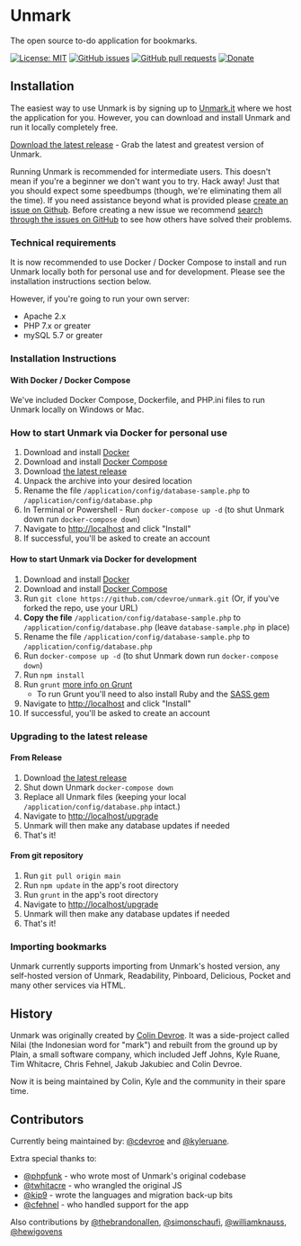 Unmark
============

The open source to-do application for bookmarks.

[![License: MIT](https://img.shields.io/badge/License-MIT-yellow.svg)](./LICENSE)
[![GitHub issues](https://img.shields.io/github/issues/cdevroe/unmark)](../../issues)
[![GitHub pull requests](https://img.shields.io/github/issues-pr/cdevroe/unmark)](../../pulls)
[![Donate](https://img.shields.io/badge/Donate-388307)](https://cdevroe.com/donate)

## Installation

The easiest way to use Unmark is by signing up to [Unmark.it](https://unmark.it/) where we host the application for you. However, you can download and install Unmark and run it locally completely free.

[Download the latest release](https://github.com/cdevroe/unmark/releases) - Grab the latest and greatest version of Unmark.

Running Unmark is recommended for intermediate users. This doesn't mean if you're a beginner we don't want you to try. Hack away! Just that you should expect some speedbumps (though, we're eliminating them all the time). If you need assistance beyond what is provided please [create an issue on Github](https://github.com/cdevroe/unmark/issues). Before creating a new issue we recommend [search through the issues on GitHub](https://github.com/cdevroe/unmark/issues) to see how others have solved their problems.

### Technical requirements

It is now recommended to use Docker / Docker Compose to install and run Unmark locally both for personal use and for development. Please see the installation instructions section below.

However, if you're going to run your own server:

- Apache 2.x
- PHP 7.x or greater
- mySQL 5.7 or greater

### Installation Instructions

#### With Docker / Docker Compose

We've included Docker Compose, Dockerfile, and PHP.ini files to run Unmark locally on Windows or Mac.

### How to start Unmark via Docker for personal use
1. Download and install [Docker](https://docs.docker.com/get-docker/)
1. Download and install [Docker Compose](https://docs.docker.com/compose/install/)
1. Download [the latest release](https://github.com/cdevroe/unmark/releases)
1. Unpack the archive into your desired location
1. Rename the file `/application/config/database-sample.php` to `/application/config/database.php`
1. In Terminal or Powershell - Run `docker-compose up -d` (to shut Unmark down run `docker-compose down`)
1. Navigate to [http://localhost](http://localhost) and click "Install"
1. If successful, you'll be asked to create an account

#### How to start Unmark via Docker for development
1. Download and install [Docker](https://docs.docker.com/get-docker/)
1. Download and install [Docker Compose](https://docs.docker.com/compose/install/)
1. Run `git clone https://github.com/cdevroe/unmark.git` (Or, if you've forked the repo, use your URL)
1. **Copy the file** `/application/config/database-sample.php` to `/application/config/database.php` (leave `database-sample.php` in place)
1. Rename the file `/application/config/database-sample.php` to `/application/config/database.php`
1. Run `docker-compose up -d` (to shut Unmark down run `docker-compose down`)
1. Run `npm install`
1. Run `grunt` [more info on Grunt](http://gruntjs.com/)
    - To run Grunt you'll need to also install Ruby and the [SASS gem](https://sass-lang.com/ruby-sass)
1. Navigate to [http://localhost](http://localhost) and click "Install"
1. If successful, you'll be asked to create an account

### Upgrading to the latest release

#### From Release
1. Download [the latest release](https://github.com/cdevroe/unmark/releases)
1. Shut down Unmark `docker-compose down`
1. Replace all Unmark files (keeping your local `/application/config/database.php` intact.)
1. Navigate to [http://localhost/upgrade](http://localhost/upgrade)
1. Unmark will then make any database updates if needed
1. That's it!

#### From git repository
1. Run `git pull origin main`
1. Run `npm update` in the app's root directory
1. Run `grunt` in the app's root directory
1. Navigate to [http://localhost/upgrade](http://localhost/upgrade)
1. Unmark will then make any database updates if needed
1. That's it!

### Importing bookmarks

Unmark currently supports importing from Unmark's hosted version, any self-hosted version of Unmark, Readability, Pinboard, Delicious, Pocket and many other services via HTML.

## History

Unmark was originally created by [Colin Devroe](http://cdevroe.com/). It was a side-project called Nilai (the Indonesian word for "mark") and rebuilt from the ground up by Plain, a small software company, which included Jeff Johns, Kyle Ruane, Tim Whitacre, Chris Fehnel, Jakub Jakubiec and Colin Devroe.

Now it is being maintained by Colin, Kyle and the community in their spare time.

## Contributors

Currently being maintained by: [@cdevroe](https://github.com/cdevroe) and [@kyleruane](https://github.com/kyleruane).

Extra special thanks to: 

- [@phpfunk](https://github.com/phpfunk) - who wrote most of Unmark's original codebase
- [@twhitacre](https://github.com/twhitacre) - who wrangled the original JS
- [@kip9](https://github.com/kip9) - wrote the languages and migration back-up bits
- [@cfehnel](https://github.com/cfehnel) - who handled support for the app

Also contributions by [@thebrandonallen](https://github.com/thebrandonallen), [@simonschaufi](https://github.com/simonschaufi), [@williamknauss](https://github.com/williamknauss), [@hewigovens](https://github.com/hewigovens)